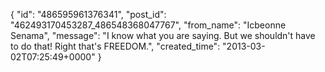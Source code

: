  {
   "id": "486595961376341",
   "post_id": "462493170453287_486548368047767",
   "from_name": "Icbeonne Senama",
   "message": "I know what you are saying. But we shouldn't have to do that! Right that's FREEDOM.",
   "created_time": "2013-03-02T07:25:49+0000"
 }
